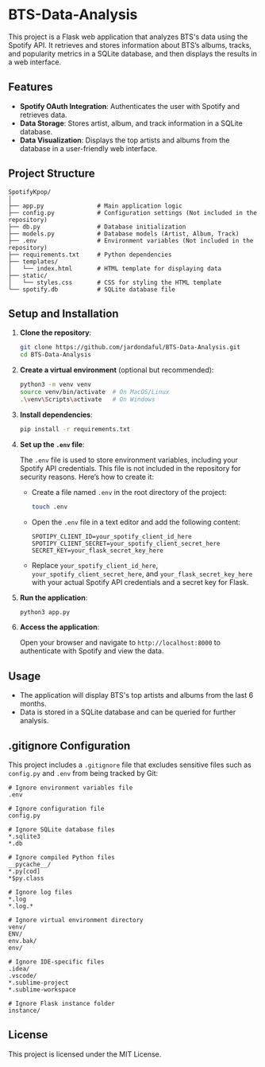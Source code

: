 # BTS-Data-Analysis

This project is a Flask web application that analyzes BTS's data using the Spotify API. It retrieves and stores information about BTS’s albums, tracks, and popularity metrics in a SQLite database, and then displays the results in a web interface.

## Features

- **Spotify OAuth Integration**: Authenticates the user with Spotify and retrieves data.
- **Data Storage**: Stores artist, album, and track information in a SQLite database.
- **Data Visualization**: Displays the top artists and albums from the database in a user-friendly web interface.

## Project Structure

```
SpotifyKpop/
│
├── app.py               # Main application logic
├── config.py            # Configuration settings (Not included in the repository)
├── db.py                # Database initialization
├── models.py            # Database models (Artist, Album, Track)
├── .env                 # Environment variables (Not included in the repository)
├── requirements.txt     # Python dependencies
├── templates/
│   └── index.html       # HTML template for displaying data
├── static/
│   └── styles.css       # CSS for styling the HTML template
└── spotify.db           # SQLite database file
```

## Setup and Installation

1. **Clone the repository**:

   ```bash
   git clone https://github.com/jardondaful/BTS-Data-Analysis.git
   cd BTS-Data-Analysis
   ```

2. **Create a virtual environment** (optional but recommended):

   ```bash
   python3 -m venv venv
   source venv/bin/activate  # On MacOS/Linux
   .\venv\Scripts\activate   # On Windows
   ```

3. **Install dependencies**:

   ```bash
   pip install -r requirements.txt
   ```

4. **Set up the `.env` file**:

   The `.env` file is used to store environment variables, including your Spotify API credentials. This file is not included in the repository for security reasons. Here’s how to create it:

   - Create a file named `.env` in the root directory of the project:

     ```bash
     touch .env
     ```

   - Open the `.env` file in a text editor and add the following content:

     ```plaintext
     SPOTIPY_CLIENT_ID=your_spotify_client_id_here
     SPOTIPY_CLIENT_SECRET=your_spotify_client_secret_here
     SECRET_KEY=your_flask_secret_key_here
     ```

   - Replace `your_spotify_client_id_here`, `your_spotify_client_secret_here`, and `your_flask_secret_key_here` with your actual Spotify API credentials and a secret key for Flask.

5. **Run the application**:

   ```bash
   python3 app.py
   ```

6. **Access the application**:

   Open your browser and navigate to `http://localhost:8000` to authenticate with Spotify and view the data.

## Usage

- The application will display BTS's top artists and albums from the last 6 months.
- Data is stored in a SQLite database and can be queried for further analysis.

## .gitignore Configuration

This project includes a `.gitignore` file that excludes sensitive files such as `config.py` and `.env` from being tracked by Git:

```plaintext
# Ignore environment variables file
.env

# Ignore configuration file
config.py

# Ignore SQLite database files
*.sqlite3
*.db

# Ignore compiled Python files
__pycache__/
*.py[cod]
*$py.class

# Ignore log files
*.log
*.log.*

# Ignore virtual environment directory
venv/
ENV/
env.bak/
env/

# Ignore IDE-specific files
.idea/
.vscode/
*.sublime-project
*.sublime-workspace

# Ignore Flask instance folder
instance/
```

## License

This project is licensed under the MIT License.
